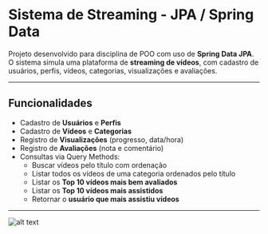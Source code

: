 # Sistema de Streaming - JPA / Spring Data

Projeto desenvolvido para disciplina de POO com uso de **Spring Data JPA**.  
O sistema simula uma plataforma de **streaming de vídeos**, com cadastro de usuários, perfis, vídeos, categorias, visualizações e avaliações.

---

## Funcionalidades
- Cadastro de **Usuários** e **Perfis**
- Cadastro de **Vídeos** e **Categorias**
- Registro de **Visualizações** (progresso, data/hora)
- Registro de **Avaliações** (nota e comentário)
- Consultas via Query Methods:
  - Buscar vídeos pelo título com ordenação
  - Listar todos os vídeos de uma categoria ordenados pelo título
  - Listar os **Top 10 vídeos mais bem avaliados**
  - Listar os **Top 10 vídeos mais assistidos**
  - Retornar o **usuário que mais assistiu vídeos**

---

![alt text]("C:\Users\7000007351\Pictures\uml_poo.png")


